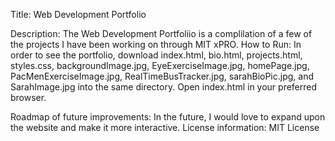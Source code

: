 Title: Web Development Portfolio

Description: The Web Development Portfoliio is a complilation of a few of the projects I have been working on through MIT xPRO. 
How to Run: In order to see the portfolio, download index.html, bio.html, projects.html, styles.css, backgroundImage.jpg, EyeExerciseImage.jpg, homePage.jpg, PacMenExerciseImage.jpg, RealTimeBusTracker.jpg, sarahBioPic.jpg, and SarahImage.jpg into the same directory. Open index.html in your preferred browser. 

Roadmap of future improvements: In the future, I would love to expand upon the website and make it more interactive. 
License information: MIT License
